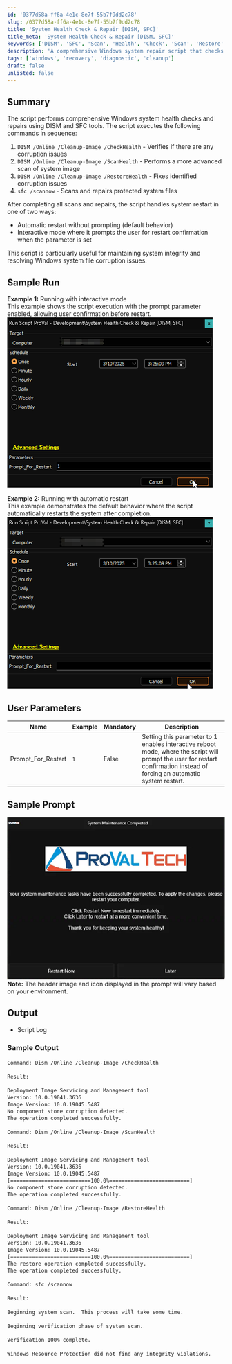 ```yaml
---
id: '0377d58a-ff6a-4e1c-8e7f-55b7f9dd2c78'
slug: /0377d58a-ff6a-4e1c-8e7f-55b7f9dd2c78
title: 'System Health Check & Repair [DISM, SFC]'
title_meta: 'System Health Check & Repair [DISM, SFC]'
keywords: ['DISM', 'SFC', 'Scan', 'Health', 'Check', 'Scan', 'Restore' ]
description: 'A comprehensive Windows system repair script that checks and restores system image integrity using DISM and repairs system files using SFC.'
tags: ['windows', 'recovery', 'diagnostic', 'cleanup']
draft: false
unlisted: false
---
```


## Summary

The script performs comprehensive Windows system health checks and repairs using DISM and SFC tools. The script executes the following commands in sequence:

1. `DISM /Online /Cleanup-Image /CheckHealth` - Verifies if there are any corruption issues
2. `DISM /Online /Cleanup-Image /ScanHealth` - Performs a more advanced scan of system image
3. `DISM /Online /Cleanup-Image /RestoreHealth` - Fixes identified corruption issues
4. `sfc /scannow` - Scans and repairs protected system files

After completing all scans and repairs, the script handles system restart in one of two ways:

- Automatic restart without prompting (default behavior)
- Interactive mode where it prompts the user for restart confirmation when the parameter is set

This script is particularly useful for maintaining system integrity and resolving Windows system file corruption issues.

## Sample Run

**Example 1:** Running with interactive mode  
This example shows the script execution with the prompt parameter enabled, allowing user confirmation before restart.  
![Image1](../../../static/img/docs/0377d58a-ff6a-4e1c-8e7f-55b7f9dd2c78/Image1.png)

**Example 2:** Running with automatic restart  
This example demonstrates the default behavior where the script automatically restarts the system after completion.  
![Image2](../../../static/img/docs/0377d58a-ff6a-4e1c-8e7f-55b7f9dd2c78/Image2.png)

## User Parameters

| Name | Example | Mandatory | Description |
|------|---------|-----------|-------------|
| Prompt_For_Restart | `1` | False | Setting this parameter to 1 enables interactive reboot mode, where the script will prompt the user for restart confirmation instead of forcing an automatic system restart. |

## Sample Prompt

![Image3](../../../static/img/docs/0377d58a-ff6a-4e1c-8e7f-55b7f9dd2c78/Image3.png)  
**Note:** The header image and icon displayed in the prompt will vary based on your environment.

## Output

- Script Log

### Sample Output

```Log
Command: Dism /Online /Cleanup-Image /CheckHealth

Result: 

Deployment Image Servicing and Management tool
Version: 10.0.19041.3636
Image Version: 10.0.19045.5487
No component store corruption detected.
The operation completed successfully.

Command: Dism /Online /Cleanup-Image /ScanHealth

Result: 

Deployment Image Servicing and Management tool
Version: 10.0.19041.3636
Image Version: 10.0.19045.5487
[==========================100.0%==========================] 
No component store corruption detected.
The operation completed successfully.

Command: Dism /Online /Cleanup-Image /RestoreHealth

Result: 

Deployment Image Servicing and Management tool
Version: 10.0.19041.3636
Image Version: 10.0.19045.5487
[==========================100.0%==========================] 
The restore operation completed successfully.
The operation completed successfully.

Command: sfc /scannow

Result:                                                              

Beginning system scan.  This process will take some time.

Beginning verification phase of system scan.

Verification 100% complete.

Windows Resource Protection did not find any integrity violations.
```